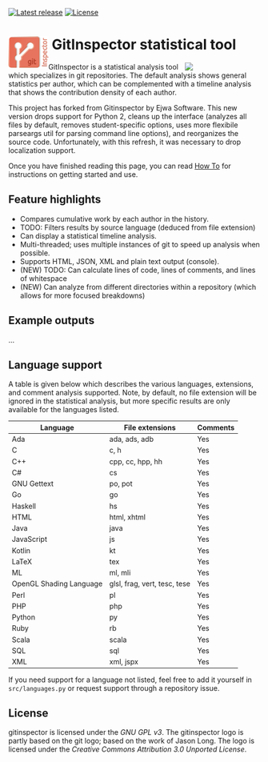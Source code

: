 [![Latest release](https://img.shields.io/github/release/ejwa/gitinspector.svg?style=flat-square)](https://github.com/ejwa/gitinspector/releases/latest)
[![License](https://img.shields.io/github/license/ejwa/gitinspector.svg?style=flat-square)](https://github.com/ejwa/gitinspector/blob/master/LICENSE.txt)

<h1>
 <img align="left" height="65px"
      src="res/gitinspector_piclet.png"/>
      &nbsp;GitInspector statistical tool
</h1>
<img align="right" width="30%" src="https://raw.github.com/wiki/ejwa/gitinspector/images/html_example.jpg" /> 

GitInspector is a statistical analysis tool which specializes in git repositories. The default analysis shows general statistics per author, which can be complemented with a timeline analysis that shows the contribution density of each author.

This project has forked from Gitinspector by Ejwa Software. This new version drops support for Python 2, cleans up the interface (analyzes all files by default, removes student-specific options, uses more flexibile parseargs util for parsing command line options), and reorganizes the source code. Unfortunately, with this refresh, it was necessary to drop localization support.

Once you have finished reading this page, you can read [How To](docs/HowTo.md) for instructions on getting started and use.

## Feature highlights
  * Compares cumulative work by each author in the history.
  * TODO: Filters results by source language (deduced from file extension)
  * Can display a statistical timeline analysis.
  * Multi-threaded; uses multiple instances of git to speed up analysis when possible.
  * Supports HTML, JSON, XML and plain text output (console).
  * (NEW) TODO: Can calculate lines of code, lines of comments, and lines of whitespace
  * (NEW) Can analyze from different directories within a repository (which allows for more focused breakdowns)

## Example outputs
...

## Language support
A table is given below which describes the various languages, extensions, and comment analysis supported. Note, by default, no file extension will be ignored in the statistical analysis, but more specific results are only available for the languages listed.

| Language                | File extensions              | Comments |
|-------------------------|------------------------------|----------|
| Ada                     | ada, ads, adb                | Yes      |
| C                       | c, h                         | Yes      |
| C++                     | cpp, cc, hpp, hh             | Yes      |
| C#                      | cs                           | Yes      |
| GNU Gettext             | po, pot                      | Yes      |
| Go                      | go                           | Yes      |
| Haskell                 | hs                           | Yes      |
| HTML                    | html, xhtml                  | Yes      |
| Java                    | java                         | Yes      |
| JavaScript              | js                           | Yes      |
| Kotlin                  | kt                           | Yes      |
| LaTeX                   | tex                          | Yes      |
| ML                      | ml, mli                      | Yes      |
| OpenGL Shading Language | glsl, frag, vert, tesc, tese | Yes      |
| Perl                    | pl                           | Yes      |
| PHP                     | php                          | Yes      |
| Python                  | py                           | Yes      |
| Ruby                    | rb                           | Yes      |
| Scala                   | scala                        | Yes      |
| SQL                     | sql                          | Yes      |
| XML                     | xml, jspx                    | Yes      |

If you need support for a language not listed, feel free to add it yourself in `src/languages.py` or request support through a repository issue.

## License
gitinspector is licensed under the *GNU GPL v3*. The gitinspector logo is partly based on the git logo; based on the work of Jason Long. The logo is licensed under the *Creative Commons Attribution 3.0 Unported License*.
